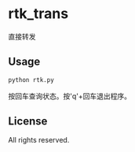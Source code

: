 # rtk_trans
直接转发

## Usage
```bash
python rtk.py
```

按回车查询状态。按'q'+回车退出程序。

## License
All rights reserved.
